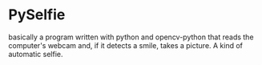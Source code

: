 # PySelfie
basically a program written with python and opencv-python that reads the computer's webcam and, if it detects a smile, takes a picture. A kind of automatic selfie.
